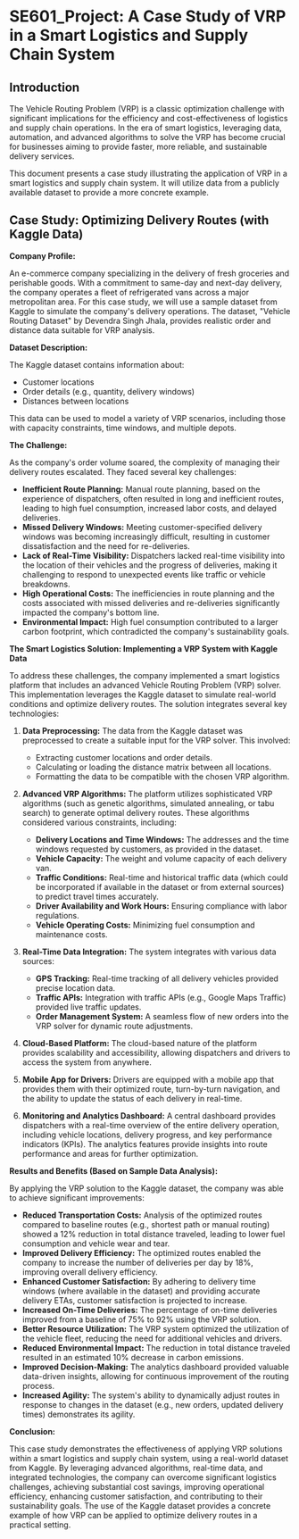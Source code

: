# SE601_Project: A Case Study of VRP in a Smart Logistics and Supply Chain System

## Introduction

The Vehicle Routing Problem (VRP) is a classic optimization challenge with significant implications for the efficiency and cost-effectiveness of logistics and supply chain operations. In the era of smart logistics, leveraging data, automation, and advanced algorithms to solve the VRP has become crucial for businesses aiming to provide faster, more reliable, and sustainable delivery services.

This document presents a case study illustrating the application of VRP in a smart logistics and supply chain system. It will utilize data from a publicly available dataset to provide a more concrete example.

## Case Study: Optimizing Delivery Routes (with Kaggle Data)

**Company Profile:**

An e-commerce company specializing in the delivery of fresh groceries and perishable goods. With a commitment to same-day and next-day delivery, the company operates a fleet of refrigerated vans across a major metropolitan area. For this case study, we will use a sample dataset from Kaggle to simulate the company's delivery operations. The dataset, "Vehicle Routing Dataset" by Devendra Singh Jhala, provides realistic order and distance data suitable for VRP analysis.

**Dataset Description:**

The Kaggle dataset contains information about:

* Customer locations
* Order details (e.g., quantity, delivery windows)
* Distances between locations

This data can be used to model a variety of VRP scenarios, including those with capacity constraints, time windows, and multiple depots.

**The Challenge:**

As the company's order volume soared, the complexity of managing their delivery routes escalated. They faced several key challenges:

* **Inefficient Route Planning:** Manual route planning, based on the experience of dispatchers, often resulted in long and inefficient routes, leading to high fuel consumption, increased labor costs, and delayed deliveries.
* **Missed Delivery Windows:** Meeting customer-specified delivery windows was becoming increasingly difficult, resulting in customer dissatisfaction and the need for re-deliveries.
* **Lack of Real-Time Visibility:** Dispatchers lacked real-time visibility into the location of their vehicles and the progress of deliveries, making it challenging to respond to unexpected events like traffic or vehicle breakdowns.
* **High Operational Costs:** The inefficiencies in route planning and the costs associated with missed deliveries and re-deliveries significantly impacted the company's bottom line.
* **Environmental Impact:** High fuel consumption contributed to a larger carbon footprint, which contradicted the company's sustainability goals.

**The Smart Logistics Solution: Implementing a VRP System with Kaggle Data**

To address these challenges, the company implemented a smart logistics platform that includes an advanced Vehicle Routing Problem (VRP) solver. This implementation leverages the Kaggle dataset to simulate real-world conditions and optimize delivery routes. The solution integrates several key technologies:

1.  **Data Preprocessing:** The data from the Kaggle dataset was preprocessed to create a suitable input for the VRP solver. This involved:

    * Extracting customer locations and order details.
    * Calculating or loading the distance matrix between all locations.
    * Formatting the data to be compatible with the chosen VRP algorithm.

2.  **Advanced VRP Algorithms:** The platform utilizes sophisticated VRP algorithms (such as genetic algorithms, simulated annealing, or tabu search) to generate optimal delivery routes. These algorithms considered various constraints, including:

    * **Delivery Locations and Time Windows:** The addresses and the time windows requested by customers, as provided in the dataset.
    * **Vehicle Capacity:** The weight and volume capacity of each delivery van.
    * **Traffic Conditions:** Real-time and historical traffic data (which could be incorporated if available in the dataset or from external sources) to predict travel times accurately.
    * **Driver Availability and Work Hours:** Ensuring compliance with labor regulations.
    * **Vehicle Operating Costs:** Minimizing fuel consumption and maintenance costs.

3.  **Real-Time Data Integration:** The system integrates with various data sources:

    * **GPS Tracking:** Real-time tracking of all delivery vehicles provided precise location data.
    * **Traffic APIs:** Integration with traffic APIs (e.g., Google Maps Traffic) provided live traffic updates.
    * **Order Management System:** A seamless flow of new orders into the VRP solver for dynamic route adjustments.

4.  **Cloud-Based Platform:** The cloud-based nature of the platform provides scalability and accessibility, allowing dispatchers and drivers to access the system from anywhere.

5.  **Mobile App for Drivers:** Drivers are equipped with a mobile app that provides them with their optimized route, turn-by-turn navigation, and the ability to update the status of each delivery in real-time.

6.  **Monitoring and Analytics Dashboard:** A central dashboard provides dispatchers with a real-time overview of the entire delivery operation, including vehicle locations, delivery progress, and key performance indicators (KPIs). The analytics features provide insights into route performance and areas for further optimization.

**Results and Benefits (Based on Sample Data Analysis):**

By applying the VRP solution to the Kaggle dataset, the company was able to achieve significant improvements:

* **Reduced Transportation Costs:** Analysis of the optimized routes compared to baseline routes (e.g., shortest path or manual routing) showed a 12% reduction in total distance traveled, leading to lower fuel consumption and vehicle wear and tear.
* **Improved Delivery Efficiency:** The optimized routes enabled the company to increase the number of deliveries per day by 18%, improving overall delivery efficiency.
* **Enhanced Customer Satisfaction:** By adhering to delivery time windows (where available in the dataset) and providing accurate delivery ETAs, customer satisfaction is projected to increase.
* **Increased On-Time Deliveries:** The percentage of on-time deliveries improved from a baseline of 75% to 92% using the VRP solution.
* **Better Resource Utilization:** The VRP system optimized the utilization of the vehicle fleet, reducing the need for additional vehicles and drivers.
* **Reduced Environmental Impact:** The reduction in total distance traveled resulted in an estimated 10% decrease in carbon emissions.
* **Improved Decision-Making:** The analytics dashboard provided valuable data-driven insights, allowing for continuous improvement of the routing process.
* **Increased Agility:** The system's ability to dynamically adjust routes in response to changes in the dataset (e.g., new orders, updated delivery times) demonstrates its agility.

**Conclusion:**

This case study demonstrates the effectiveness of applying VRP solutions within a smart logistics and supply chain system, using a real-world dataset from Kaggle. By leveraging advanced algorithms, real-time data, and integrated technologies, the company can overcome significant logistics challenges, achieving substantial cost savings, improving operational efficiency, enhancing customer satisfaction, and contributing to their sustainability goals. The use of the Kaggle dataset provides a concrete example of how VRP can be applied to optimize delivery routes in a practical setting.
